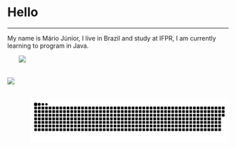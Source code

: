 

# Hello
***
My name is Mário Júnior, I live in Brazil and study at IFPR, I am currently learning to program in Java.


<div style="display: flex; justify-content: center; align-items: center; gap: 10px;">
 <img height="200rem" src="https://github-readme-stats.vercel.app/api?username=MarioJunior01&layout=donut&theme=midnight-purple" />  
 <img height="300rem" src="https://github-readme-stats.vercel.app/api/top-langs/?username=MarioJunior01&layoutt&theme=midnight-purple" />    

<p align="center">
 <img width="1000" src="https://github.com/MarioJunior01/MarioJunior01/blob/main/github-snake.svg" alt="snake"/>
</p>
</div>
